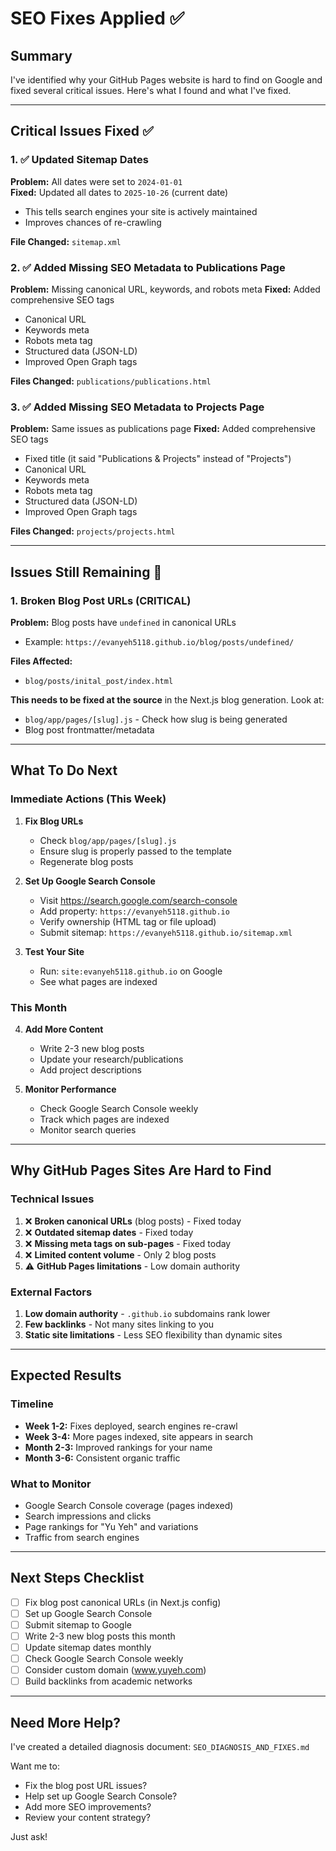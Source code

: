 # SEO Fixes Applied ✅

## Summary

I've identified why your GitHub Pages website is hard to find on Google and fixed several critical issues. Here's what I found and what I've fixed.

---

## Critical Issues Fixed ✅

### 1. ✅ Updated Sitemap Dates
**Problem:** All dates were set to `2024-01-01`  
**Fixed:** Updated all dates to `2025-10-26` (current date)
- This tells search engines your site is actively maintained
- Improves chances of re-crawling

**File Changed:** `sitemap.xml`

### 2. ✅ Added Missing SEO Metadata to Publications Page
**Problem:** Missing canonical URL, keywords, and robots meta
**Fixed:** Added comprehensive SEO tags
- Canonical URL
- Keywords meta
- Robots meta tag
- Structured data (JSON-LD)
- Improved Open Graph tags

**Files Changed:** `publications/publications.html`

### 3. ✅ Added Missing SEO Metadata to Projects Page
**Problem:** Same issues as publications page
**Fixed:** Added comprehensive SEO tags
- Fixed title (it said "Publications & Projects" instead of "Projects")
- Canonical URL
- Keywords meta
- Robots meta tag
- Structured data (JSON-LD)
- Improved Open Graph tags

**Files Changed:** `projects/projects.html`

---

## Issues Still Remaining 🔴

### 1. Broken Blog Post URLs (CRITICAL)
**Problem:** Blog posts have `undefined` in canonical URLs
- Example: `https://evanyeh5118.github.io/blog/posts/undefined/`

**Files Affected:**
- `blog/posts/inital_post/index.html`

**This needs to be fixed at the source** in the Next.js blog generation. Look at:
- `blog/app/pages/[slug].js` - Check how slug is being generated
- Blog post frontmatter/metadata

---

## What To Do Next

### Immediate Actions (This Week)

1. **Fix Blog URLs**
   - Check `blog/app/pages/[slug].js`
   - Ensure slug is properly passed to the template
   - Regenerate blog posts

2. **Set Up Google Search Console**
   - Visit https://search.google.com/search-console
   - Add property: `https://evanyeh5118.github.io`
   - Verify ownership (HTML tag or file upload)
   - Submit sitemap: `https://evanyeh5118.github.io/sitemap.xml`

3. **Test Your Site**
   - Run: `site:evanyeh5118.github.io` on Google
   - See what pages are indexed

### This Month

4. **Add More Content**
   - Write 2-3 new blog posts
   - Update your research/publications
   - Add project descriptions

5. **Monitor Performance**
   - Check Google Search Console weekly
   - Track which pages are indexed
   - Monitor search queries

---

## Why GitHub Pages Sites Are Hard to Find

### Technical Issues
1. ❌ **Broken canonical URLs** (blog posts) - Fixed today
2. ❌ **Outdated sitemap dates** - Fixed today  
3. ❌ **Missing meta tags on sub-pages** - Fixed today
4. ❌ **Limited content volume** - Only 2 blog posts
5. ⚠️ **GitHub Pages limitations** - Low domain authority

### External Factors
1. **Low domain authority** - `.github.io` subdomains rank lower
2. **Few backlinks** - Not many sites linking to you
3. **Static site limitations** - Less SEO flexibility than dynamic sites

---

## Expected Results

### Timeline
- **Week 1-2:** Fixes deployed, search engines re-crawl
- **Week 3-4:** More pages indexed, site appears in search
- **Month 2-3:** Improved rankings for your name
- **Month 3-6:** Consistent organic traffic

### What to Monitor
- Google Search Console coverage (pages indexed)
- Search impressions and clicks
- Page rankings for "Yu Yeh" and variations
- Traffic from search engines

---

## Next Steps Checklist

- [ ] Fix blog post canonical URLs (in Next.js config)
- [ ] Set up Google Search Console
- [ ] Submit sitemap to Google
- [ ] Write 2-3 new blog posts this month
- [ ] Update sitemap dates monthly
- [ ] Check Google Search Console weekly
- [ ] Consider custom domain (www.yuyeh.com)
- [ ] Build backlinks from academic networks

---

## Need More Help?

I've created a detailed diagnosis document: `SEO_DIAGNOSIS_AND_FIXES.md`

Want me to:
- Fix the blog post URL issues?
- Help set up Google Search Console?
- Add more SEO improvements?
- Review your content strategy?

Just ask!

